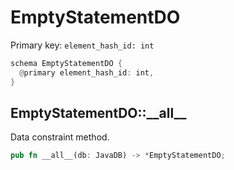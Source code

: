 # EmptyStatementDO

Primary key: `element_hash_id: int`

```rust
schema EmptyStatementDO {
  @primary element_hash_id: int,
}
```
## EmptyStatementDO::\_\_all\_\_

Data constraint method.

```rust
pub fn __all__(db: JavaDB) -> *EmptyStatementDO;
```
